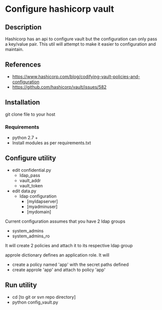 # Configure hashicorp vault

## Description

Hashicorp has an api to configure vault but the configuration can only pass a key/value pair. This util will attempt to make it easier to configuration and maintain.

## References
* https://www.hashicorp.com/blog/codifying-vault-policies-and-configuration
* https://github.com/hashicorp/vault/issues/582


## Installation

git clone file to your host

### Requirements
* python 2.7 +
* Install modules as per requirements.txt

## Configure utility
* edit confidential.py
	* ldap_pass
	* vault_addr
	* vault_token
* edit data.py
	* ldap configuration
		* [myldapserver]
		* [myadminuser]
		* [mydomain]
		
Current configuration assumes that you have 2 ldap groups
* system_admins
* system_admins_ro

It will create 2 policies and attach it to its respective ldap group

approle dictionary defines an application role. It will
* create a policy named 'app' with the secret paths defined
* create approle 'app' and attach to policy 'app'


## Run utility

* cd [to git or svn repo directory]
* python config_vault.py
